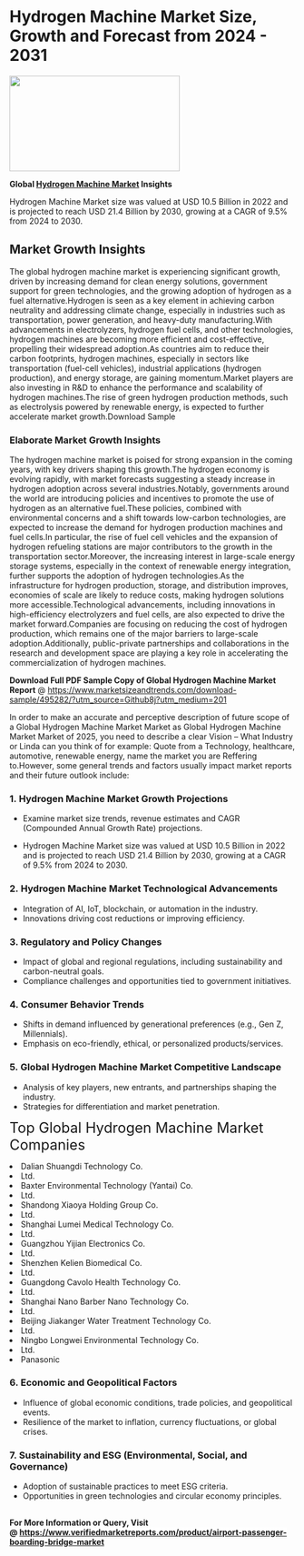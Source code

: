 <H1>Hydrogen Machine Market Size, Growth and Forecast from 2024 - 2031</H1><img class="aligncenter size-medium wp-image-584254" src="https://thirdeyenews.in/wp-content/uploads/2024/09/Global-Market-Research-300x168.jpeg" alt="" width="300" height="168" /><p><strong>Global&nbsp;<a href="https://www.marketsizeandtrends.com/download-sample/495282/?utm_source=Github8j?utm_medium=201">Hydrogen Machine Market</a> Insights</strong></p><p>Hydrogen Machine Market size was valued at USD 10.5 Billion in 2022 and is projected to reach USD 21.4 Billion by 2030, growing at a CAGR of 9.5% from 2024 to 2030.</p><p><h2>Market Growth Insights</h2> The global hydrogen machine market is experiencing significant growth, driven by increasing demand for clean energy solutions, government support for green technologies, and the growing adoption of hydrogen as a fuel alternative.Hydrogen is seen as a key element in achieving carbon neutrality and addressing climate change, especially in industries such as transportation, power generation, and heavy-duty manufacturing.With advancements in electrolyzers, hydrogen fuel cells, and other technologies, hydrogen machines are becoming more efficient and cost-effective, propelling their widespread adoption.As countries aim to reduce their carbon footprints, hydrogen machines, especially in sectors like transportation (fuel-cell vehicles), industrial applications (hydrogen production), and energy storage, are gaining momentum.Market players are also investing in R&D to enhance the performance and scalability of hydrogen machines.The rise of green hydrogen production methods, such as electrolysis powered by renewable energy, is expected to further accelerate market growth.Download Sample <h3>Elaborate Market Growth Insights</h3> The hydrogen machine market is poised for strong expansion in the coming years, with key drivers shaping this growth.The hydrogen economy is evolving rapidly, with market forecasts suggesting a steady increase in hydrogen adoption across several industries.Notably, governments around the world are introducing policies and incentives to promote the use of hydrogen as an alternative fuel.These policies, combined with environmental concerns and a shift towards low-carbon technologies, are expected to increase the demand for hydrogen production machines and fuel cells.In particular, the rise of fuel cell vehicles and the expansion of hydrogen refueling stations are major contributors to the growth in the transportation sector.Moreover, the increasing interest in large-scale energy storage systems, especially in the context of renewable energy integration, further supports the adoption of hydrogen technologies.As the infrastructure for hydrogen production, storage, and distribution improves, economies of scale are likely to reduce costs, making hydrogen solutions more accessible.Technological advancements, including innovations in high-efficiency electrolyzers and fuel cells, are also expected to drive the market forward.Companies are focusing on reducing the cost of hydrogen production, which remains one of the major barriers to large-scale adoption.Additionally, public-private partnerships and collaborations in the research and development space are playing a key role in accelerating the commercialization of hydrogen machines.</p><p><span class=""><strong>Download Full PDF Sample Copy of Global Hydrogen Machine Market Report</strong> @ <a href="https://www.marketsizeandtrends.com/download-sample/495282/?utm_source=Github8j?utm_medium=201" target="_blank">https://www.marketsizeandtrends.com/download-sample/495282/?utm_source=Github8j?utm_medium=201</a></span></p><p>In order to make an accurate and perceptive description of future scope of a Global&nbsp;Hydrogen Machine Market Market as Global&nbsp;Hydrogen Machine Market Market of 2025, you need to describe a clear Vision &ndash; What Industry or Linda can you think of for example: Quote from a Technology, healthcare, automotive, renewable energy, name the market you are Reffering to.However, some general trends and factors usually impact market reports and their future outlook include:</p><h3>1.&nbsp;<strong>Hydrogen Machine Market Growth Projections</strong></h3><ul><li>Examine market size trends, revenue estimates and CAGR (Compounded Annual Growth Rate) projections.</li><li><p>Hydrogen Machine Market size was valued at USD 10.5 Billion in 2022 and is projected to reach USD 21.4 Billion by 2030, growing at a CAGR of 9.5% from 2024 to 2030.</p></li></ul><h3>2.&nbsp;<strong>Hydrogen Machine Market Technological Advancements</strong></h3><ul><li>Integration of AI, IoT, blockchain, or automation in the industry.</li><li>Innovations driving cost reductions or improving efficiency.</li></ul><h3>3.&nbsp;<strong>Regulatory and Policy Changes</strong></h3><ul><li>Impact of global and regional regulations, including sustainability and carbon-neutral goals.</li><li>Compliance challenges and opportunities tied to government initiatives.</li></ul><h3>4.&nbsp;<strong>Consumer Behavior Trends</strong></h3><ul><li>Shifts in demand influenced by generational preferences (e.g., Gen Z, Millennials).</li><li>Emphasis on eco-friendly, ethical, or personalized products/services.</li></ul><h3>5.&nbsp;<strong>Global Hydrogen Machine Market Competitive Landscape</strong></h3><ul><li>Analysis of key players, new entrants, and partnerships shaping the industry.</li><li>Strategies for differentiation and market penetration.</li></ul><p data-pm-slice="1 1 []"><span style="color: inherit; font-family: inherit; font-size: 25px;">Top Global Hydrogen Machine Market Companies</span></p><div class="" data-test-id=""><p><li>Dalian Shuangdi Technology Co.</li><li> Ltd.</li><li> Baxter Environmental Technology (Yantai) Co.</li><li> Ltd.</li><li> Shandong Xiaoya Holding Group Co.</li><li> Ltd.</li><li> Shanghai Lumei Medical Technology Co.</li><li> Ltd.</li><li> Guangzhou Yijian Electronics Co.</li><li> Ltd.</li><li> Shenzhen Kelien Biomedical Co.</li><li> Ltd.</li><li> Guangdong Cavolo Health Technology Co.</li><li> Ltd.</li><li> Shanghai Nano Barber Nano Technology Co.</li><li> Ltd.</li><li> Beijing Jiakanger Water Treatment Technology Co.</li><li> Ltd.</li><li> Ningbo Longwei Environmental Technology Co.</li><li> Ltd.</li><li> Panasonic</li></p></div><h3>6.&nbsp;<strong>Economic and Geopolitical Factors</strong></h3><ul><li>Influence of global economic conditions, trade policies, and geopolitical events.</li><li>Resilience of the market to inflation, currency fluctuations, or global crises.</li></ul><h3>7.&nbsp;<strong>Sustainability and ESG (Environmental, Social, and Governance)</strong></h3><ul><li>Adoption of sustainable practices to meet ESG criteria.</li><li>Opportunities in green technologies and circular economy principles.</li></ul><h2><strong style="font-size: 14px;">For More Information or Query, Visit @&nbsp;</strong><a style="background-color: #ffffff; font-size: 14px;" href="https://www.marketsizeandtrends.com/report/hydrogen-machine-market/" target="_blank">https://www.verifiedmarketreports.com/product/airport-passenger-boarding-bridge-market</a></h2>